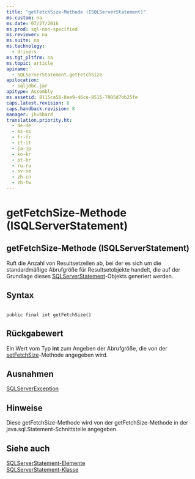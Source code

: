 ```yaml
---
title: "getFetchSize-Methode (ISQLServerStatement)"
ms.custom: na
ms.date: 07/27/2016
ms.prod: sql-non-specified
ms.reviewer: na
ms.suite: na
ms.technology: 
  - drivers
ms.tgt_pltfrm: na
ms.topic: article
apiname: 
  - SQLServerStatement.getFetchSize
apilocation: 
  - sqljdbc.jar
apitype: Assembly
ms.assetid: 8115ca58-8ae9-46ce-8515-7905d7bb25fe
caps.latest.revision: 8
caps.handback.revision: 8
manager: jhubbard
translation.priority.ht: 
  - de-de
  - es-es
  - fr-fr
  - it-it
  - ja-jp
  - ko-kr
  - pt-br
  - ru-ru
  - sv-se
  - zh-cn
  - zh-tw
---
```

# getFetchSize-Methode (ISQLServerStatement)
    
## getFetchSize\-Methode \(ISQLServerStatement\)  
 Ruft die Anzahl von Resultsetzeilen ab, bei der es sich um die standardmäßige Abrufgröße für Resultsetobjekte handelt, die auf der Grundlage dieses [SQLServerStatement](../content/SQLServerStatement-Class.md)\-Objekts generiert werden.  
  
## Syntax  
  
```  
  
public final int getFetchSize()  
```  
  
## Rückgabewert  
 Ein Wert vom Typ **int** zum Angeben der Abrufgröße, die von der [setFetchSize](../content/setFetchSize-Method--SQLServerStatement-.md)\-Methode angegeben wird.  
  
## Ausnahmen  
 [SQLServerException](../content/SQLServerException-Class.md)  
  
## Hinweise  
 Diese getFetchSize\-Methode wird von der getFetchSize\-Methode in der java.sql.Statement\-Schnittstelle angegeben.  
  
## Siehe auch  
 [SQLServerStatement-Elemente](../content/SQLServerStatement-Members.md)   
 [SQLServerStatement-Klasse](../content/SQLServerStatement-Class.md)  
  
  